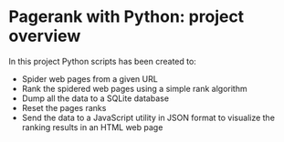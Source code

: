 # Pagerank with Python: project overview

In this project Python scripts has been created to:

- Spider web pages from a given URL
- Rank the spidered web pages using a simple rank algorithm
- Dump all the data to a SQLite database
- Reset the pages ranks
- Send the data to a JavaScript utility in JSON format to visualize the ranking results in an HTML web page
